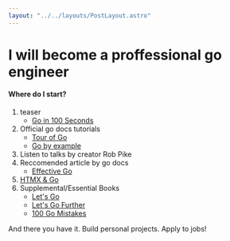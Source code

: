 ```yaml
---
layout: "../../layouts/PostLayout.astro"
---
```

# I will become a proffessional go engineer

#### Where do I start?

1. teaser
    - [Go in 100 Seconds](https://www.youtube.com/watch?v=446E-r0rXHI)
2. Official go docs tutorials
    - [Tour of Go](https://go.dev/tour/welcome/1)
    - [Go by example](https://gobyexample.com/)
3. Listen to talks by creator Rob Pike
4. Reccomended article by go docs
    - [Effective Go](https://go.dev/doc/effective_go)
5. [HTMX & Go](https://youtu.be/x7v6SNIgJpE?si=1bHM72tlj4QcvQsI)
6. Supplemental/Essential Books
    - [Let's Go](https://lets-go.alexedwards.net/)
    - [Let's Go Further](https://lets-go-further.alexedwards.net/)
    - [100 Go Mistakes](https://100go.co/book/)

And there you have it. Build personal projects. Apply to jobs!
